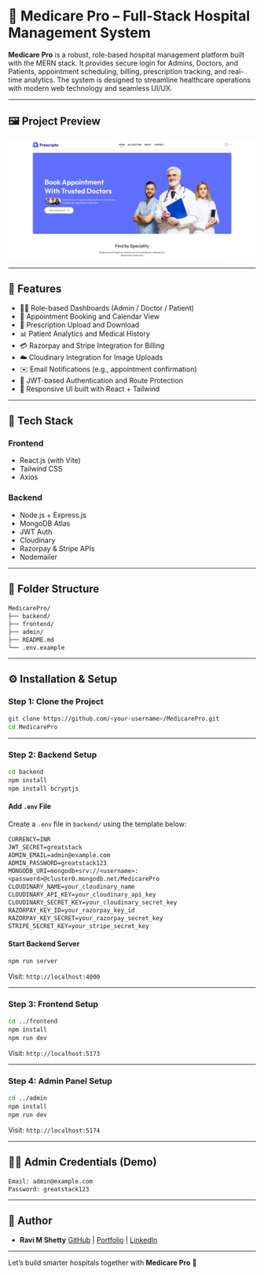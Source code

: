 # 🏥 Medicare Pro – Full-Stack Hospital Management System

**Medicare Pro** is a robust, role-based hospital management platform built with the MERN stack. It provides secure login for Admins, Doctors, and Patients, appointment scheduling, billing, prescription tracking, and real-time analytics. The system is designed to streamline healthcare operations with modern web technology and seamless UI/UX.

---

## 🖼️ Project Preview

![Preview](./frontend/public/image.png) <!-- Replace with actual preview image -->

---

## 🚀 Features

* 🧑‍⚕️ Role-based Dashboards (Admin / Doctor / Patient)
* 📅 Appointment Booking and Calendar View
* 📝 Prescription Upload and Download
* 📊 Patient Analytics and Medical History
* 💳 Razorpay and Stripe Integration for Billing
* ☁️ Cloudinary Integration for Image Uploads
* ✉️ Email Notifications (e.g., appointment confirmation)
* 🔐 JWT-based Authentication and Route Protection
* 📁 Responsive UI built with React + Tailwind

---

## 🔧 Tech Stack

### Frontend

* React.js (with Vite)
* Tailwind CSS
* Axios

### Backend

* Node.js + Express.js
* MongoDB Atlas
* JWT Auth
* Cloudinary
* Razorpay & Stripe APIs
* Nodemailer

---

## 📁 Folder Structure

```
MedicarePro/
├── backend/
├── frontend/
├── admin/
├── README.md
└── .env.example
```

---

## ⚙️ Installation & Setup

### Step 1: Clone the Project

```bash
git clone https://github.com/<your-username>/MedicarePro.git
cd MedicarePro
```

---

### Step 2: Backend Setup

```bash
cd backend
npm install
npm install bcryptjs
```

#### Add `.env` File

Create a `.env` file in `backend/` using the template below:

```env
CURRENCY=INR
JWT_SECRET=greatstack
ADMIN_EMAIL=admin@example.com
ADMIN_PASSWORD=greatstack123
MONGODB_URI=mongodb+srv://<username>:<password>@cluster0.mongodb.net/MedicarePro
CLOUDINARY_NAME=your_cloudinary_name
CLOUDINARY_API_KEY=your_cloudinary_api_key
CLOUDINARY_SECRET_KEY=your_cloudinary_secret_key
RAZORPAY_KEY_ID=your_razorpay_key_id
RAZORPAY_KEY_SECRET=your_razorpay_secret_key
STRIPE_SECRET_KEY=your_stripe_secret_key
```

#### Start Backend Server

```bash
npm run server
```

Visit: `http://localhost:4000`

---

### Step 3: Frontend Setup

```bash
cd ../frontend
npm install
npm run dev
```

Visit: `http://localhost:5173`

---

### Step 4: Admin Panel Setup

```bash
cd ../admin
npm install
npm run dev
```

Visit: `http://localhost:5174`

---

## 👨‍⚕️ Admin Credentials (Demo)

```env
Email: admin@example.com
Password: greatstack123
```

---


## 🔗 Author

* **Ravi M Shetty**
  [GitHub](https://github.com/Ravishetty07) | [Portfolio](https://ravishetty-portfolio.netlify.app) | [LinkedIn](https://linkedin.com/in/ravi-m-shetty/)

---

Let’s build smarter hospitals together with **Medicare Pro** 🚀
